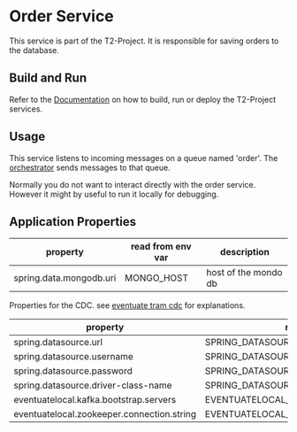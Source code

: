 # Order Service

This service is part of the T2-Project.
It is responsible for saving orders to the database.

## Build and Run

Refer to the [Documentation](https://t2-documentation.readthedocs.io/en/latest/guides/deploy.html) on how to build, run or deploy the T2-Project services.

## Usage

This service listens to incoming messages on a queue named 'order'.
The [orchestrator](https://github.com/t2-project/orchestrator) sends messages to that queue.

Normally you do not want to interact directly with the order service.
However it might by useful to run it locally for debugging.

## Application Properties

| property | read from env var | description |
| -------- | ----------------- | ----------- |
| spring.data.mongodb.uri | MONGO_HOST | host of the mondo db |

Properties for the CDC.
see  [eventuate tram cdc](https://eventuate.io/docs/manual/eventuate-tram/latest/getting-started-eventuate-tram.html) for explanations.

| property | read from env var |
| -------- | ----------------- |
| spring.datasource.url | SPRING_DATASOURCE_URL |
| spring.datasource.username | SPRING_DATASOURCE_USERNAME |
| spring.datasource.password | SPRING_DATASOURCE_PASSWORD |
| spring.datasource.driver-class-name | SPRING_DATASOURCE_DRIVER_CLASS_NAME |
| eventuatelocal.kafka.bootstrap.servers | EVENTUATELOCAL_KAFKA_BOOTSTRAP_SERVERS |
| eventuatelocal.zookeeper.connection.string | EVENTUATELOCAL_ZOOKEEPER_CONNECTION_STRING |
